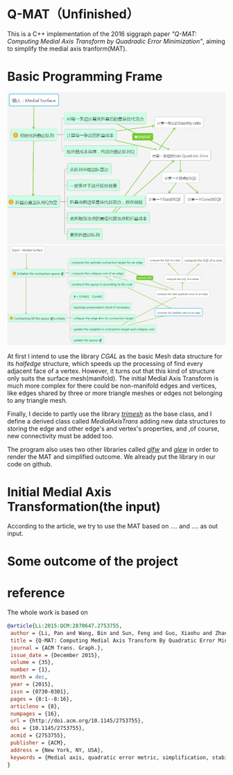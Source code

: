 # Q-MAT（Unfinished）
This is a C++ implementation of the 2016 siggraph paper *"Q-MAT: Computing Medial Axis Transform by Quadradic Error Minimization"*, aiming to simplify the medial axis tranform(MAT).



# Basic Programming Frame

![ProgramFrame](https://github.com/chuyiyao/Q-MAT/blob/master/Images/program_frame.png)
![ProgramFrame_eng](https://github.com/chuyiyao/Q-MAT/blob/master/Images/frame_eng.png)

At first I intend to use the library *CGAL* as the basic Mesh data structure for its *halfedge* structure, which speeds up the processing of find every adjacent face of a vertex. However, it turns out that this kind of structure only suits the surface mesh(manifold). The initial Medial Axis Transform is much more complex for there could be non-manifold edges and vertices, like edges shared by three or more triangle meshes or edges not belonging to any triangle mesh. 

Finally, I decide to partly use the library [*trimesh*](http://gfx.cs.princeton.edu/proj/trimesh2/) as the base class, and I define a derived class called *MedialAxisTrans* adding new data structures to storing the edge and other edge's and vertex's properties, and ,of course, new connectivity must be added too.



The program also uses two other libraries called [*glfw*](http://www.glfw.org/)  and [*glew*](http://glew.sourceforge.net/) in order to render the MAT and simplified outcome. We already put the library in our code on github.



# Initial Medial Axis Transformation(the input)

According to the article, we try to use the MAT based on .... and .... as out input.



# Some outcome of the project







# reference

The whole work is based on
```bib
@article{Li:2015:QCM:2870647.2753755,
 author = {Li, Pan and Wang, Bin and Sun, Feng and Guo, Xiaohu and Zhang, Caiming and Wang, Wenping},
 title = {Q-MAT: Computing Medial Axis Transform By Quadratic Error Minimization},
 journal = {ACM Trans. Graph.},
 issue_date = {December 2015},
 volume = {35},
 number = {1},
 month = dec,
 year = {2015},
 issn = {0730-0301},
 pages = {8:1--8:16},
 articleno = {8},
 numpages = {16},
 url = {http://doi.acm.org/10.1145/2753755},
 doi = {10.1145/2753755},
 acmid = {2753755},
 publisher = {ACM},
 address = {New York, NY, USA},
 keywords = {Medial axis, quadratic error metric, simplification, stability ratio, volume approximation},
} 
```
